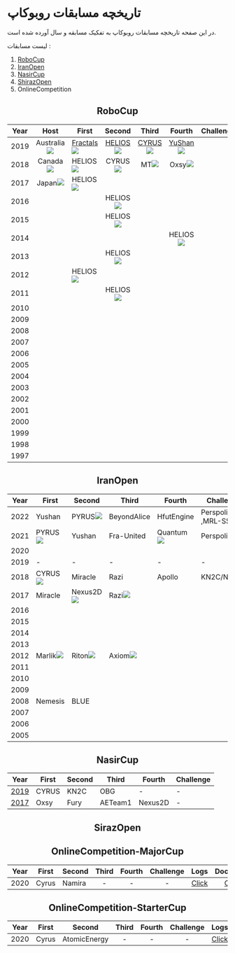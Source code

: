 # تاریخچه مسابقات روبوکاپ

در این صفحه تاریخچه مسابقات روبوکاپ به تفکیک مسابقه و سال آورده شده است.

لیست مسابقات :

1. [RoboCup](https://www.robocup.org/)
2. [IranOpen](http://iranopen2020.ir/)
3. [NasirCup](http://nasircup.kn2c.ir)
4. [ShirazOpen](https://t.me/s/shirazopen)
5. OnlineCompetition

<h2 style="text-align:center">RoboCup</h2>

| Year |                             Host                             | First                                                        |                            Second                            |                            Third                             |                            Fourth                            | Challenge |
| :--: | :----------------------------------------------------------: | ------------------------------------------------------------ | :----------------------------------------------------------: | :----------------------------------------------------------: | :----------------------------------------------------------: | :-------: |
| 2019 | Australia![](https://upload.wikimedia.org/wikipedia/commons/thumb/8/88/Flag_of_Australia_%28converted%29.svg/23px-Flag_of_Australia_%28converted%29.svg.png) | [Fractals](http://archive.robocup.info/Soccer/Simulation/2D/TDPs/RoboCup/2019/Fractals_SS2D_RC2019_TDP.pdf)![](https://upload.wikimedia.org/wikipedia/commons/thumb/8/88/Flag_of_Australia_%28converted%29.svg/23px-Flag_of_Australia_%28converted%29.svg.png) | [HELIOS](http://archive.robocup.info/Soccer/Simulation/2D/TDPs/RoboCup/2019/HELIOS_SS2D_RC2019_TDP.pdf)![](https://upload.wikimedia.org/wikipedia/en/thumb/9/9e/Flag_of_Japan.svg/30px-Flag_of_Japan.svg.png) | [CYRUS](http://archive.robocup.info/Soccer/Simulation/2D/TDPs/RoboCup/2019/CYRUS_SS2D_RC2019_TDP.pdf)![](https://upload.wikimedia.org/wikipedia/commons/thumb/c/ca/Flag_of_Iran.svg/30px-Flag_of_Iran.svg.png) | [YuShan](http://archive.robocup.info/Soccer/Simulation/2D/TDPs/RoboCup/2019/YuShan_SS2D_RC2019_TDP.pdf)![](https://upload.wikimedia.org/wikipedia/commons/thumb/f/fa/Flag_of_the_People%27s_Republic_of_China.svg/30px-Flag_of_the_People%27s_Republic_of_China.svg.png) |           |
| 2018 | Canada![](https://upload.wikimedia.org/wikipedia/commons/thumb/d/d9/Flag_of_Canada_%28Pantone%29.svg/30px-Flag_of_Canada_%28Pantone%29.svg.png) | HELIOS![](https://upload.wikimedia.org/wikipedia/en/thumb/9/9e/Flag_of_Japan.svg/30px-Flag_of_Japan.svg.png) | CYRUS![](https://upload.wikimedia.org/wikipedia/commons/thumb/c/ca/Flag_of_Iran.svg/30px-Flag_of_Iran.svg.png) | MT![](https://upload.wikimedia.org/wikipedia/commons/thumb/f/fa/Flag_of_the_People%27s_Republic_of_China.svg/30px-Flag_of_the_People%27s_Republic_of_China.svg.png) | Oxsy![](https://upload.wikimedia.org/wikipedia/commons/thumb/7/73/Flag_of_Romania.svg/30px-Flag_of_Romania.svg.png) |           |
| 2017 | Japan![](https://upload.wikimedia.org/wikipedia/en/thumb/9/9e/Flag_of_Japan.svg/30px-Flag_of_Japan.svg.png) | HELIOS![](https://upload.wikimedia.org/wikipedia/en/thumb/9/9e/Flag_of_Japan.svg/30px-Flag_of_Japan.svg.png) |                                                              |                                                              |                                                              |           |
| 2016 |                                                              |                                                              | HELIOS![](https://upload.wikimedia.org/wikipedia/en/thumb/9/9e/Flag_of_Japan.svg/30px-Flag_of_Japan.svg.png) |                                                              |                                                              |           |
| 2015 |                                                              |                                                              | HELIOS![](https://upload.wikimedia.org/wikipedia/en/thumb/9/9e/Flag_of_Japan.svg/30px-Flag_of_Japan.svg.png) |                                                              |                                                              |           |
| 2014 |                                                              |                                                              |                                                              |                                                              | HELIOS![](https://upload.wikimedia.org/wikipedia/en/thumb/9/9e/Flag_of_Japan.svg/30px-Flag_of_Japan.svg.png) |           |
| 2013 |                                                              |                                                              | HELIOS![](https://upload.wikimedia.org/wikipedia/en/thumb/9/9e/Flag_of_Japan.svg/30px-Flag_of_Japan.svg.png) |                                                              |                                                              |           |
| 2012 |                                                              | HELIOS![](https://upload.wikimedia.org/wikipedia/en/thumb/9/9e/Flag_of_Japan.svg/30px-Flag_of_Japan.svg.png) |                                                              |                                                              |                                                              |           |
| 2011 |                                                              |                                                              | HELIOS![](https://upload.wikimedia.org/wikipedia/en/thumb/9/9e/Flag_of_Japan.svg/30px-Flag_of_Japan.svg.png) |                                                              |                                                              |           |
| 2010 |                                                              |                                                              |                                                              |                                                              |                                                              |           |
| 2009 |                                                              |                                                              |                                                              |                                                              |                                                              |           |
| 2008 |                                                              |                                                              |                                                              |                                                              |                                                              |           |
| 2007 |                                                              |                                                              |                                                              |                                                              |                                                              |           |
| 2006 |                                                              |                                                              |                                                              |                                                              |                                                              |           |
| 2005 |                                                              |                                                              |                                                              |                                                              |                                                              |           |
| 2004 |                                                              |                                                              |                                                              |                                                              |                                                              |           |
| 2003 |                                                              |                                                              |                                                              |                                                              |                                                              |           |
| 2002 |                                                              |                                                              |                                                              |                                                              |                                                              |           |
| 2001 |                                                              |                                                              |                                                              |                                                              |                                                              |           |
| 2000 |                                                              |                                                              |                                                              |                                                              |                                                              |           |
| 1999 |                                                              |                                                              |                                                              |                                                              |                                                              |           |
| 1998 |                                                              |                                                              |                                                              |                                                              |                                                              |           |
| 1997 |                                                              |                                                              |                                                              |                                                              |                                                              |           |

<h2 style="text-align:center">IranOpen</h2>

| Year | First   | Second  | Third      | Fourth  | Challenge   |
| ---- | ------- | ------- | ---------- | ------  | ----------- |
| 2022 | Yushan  | PYRUS![](https://upload.wikimedia.org/wikipedia/commons/thumb/c/ca/Flag_of_Iran.svg/30px-Flag_of_Iran.svg.png)   |BeyondAlice |HfutEngine| Perspolis![](https://upload.wikimedia.org/wikipedia/commons/thumb/c/ca/Flag_of_Iran.svg/30px-Flag_of_Iran.svg.png),MRL-SSim![](https://upload.wikimedia.org/wikipedia/commons/thumb/c/ca/Flag_of_Iran.svg/30px-Flag_of_Iran.svg.png)   |
| 2021 | PYRUS![](https://upload.wikimedia.org/wikipedia/commons/thumb/c/ca/Flag_of_Iran.svg/30px-Flag_of_Iran.svg.png)   | Yushan  | Fra-United | Quantum![](https://upload.wikimedia.org/wikipedia/commons/thumb/c/ca/Flag_of_Iran.svg/30px-Flag_of_Iran.svg.png) | Perspolis![](https://upload.wikimedia.org/wikipedia/commons/thumb/c/ca/Flag_of_Iran.svg/30px-Flag_of_Iran.svg.png)   |
| 2020 |         |         |            |         |             |
| 2019 | -       | -       | -          | -       | -           |
| 2018 | CYRUS![](https://upload.wikimedia.org/wikipedia/commons/thumb/c/ca/Flag_of_Iran.svg/30px-Flag_of_Iran.svg.png)   | Miracle | Razi       | Apollo  | KN2C/Namira |
| 2017 | Miracle | Nexus2D![](https://upload.wikimedia.org/wikipedia/commons/thumb/c/ca/Flag_of_Iran.svg/30px-Flag_of_Iran.svg.png)| Razi![](https://upload.wikimedia.org/wikipedia/commons/thumb/c/ca/Flag_of_Iran.svg/30px-Flag_of_Iran.svg.png)       |         |             |
| 2016 |         |         |            |         |             |
| 2015 |         |         |            |         |             |
| 2014 |         |         |            |         |             |
| 2013 |         |         |            |         |             |
| 2012 | Marlik![](https://upload.wikimedia.org/wikipedia/commons/thumb/c/ca/Flag_of_Iran.svg/30px-Flag_of_Iran.svg.png)  | Riton![](https://upload.wikimedia.org/wikipedia/commons/thumb/c/ca/Flag_of_Iran.svg/30px-Flag_of_Iran.svg.png)   |Axiom![](https://upload.wikimedia.org/wikipedia/commons/thumb/c/ca/Flag_of_Iran.svg/30px-Flag_of_Iran.svg.png)       |         |             |
| 2011 |         |         |            |         |             |
| 2010 |         |         |            |         |             |
| 2009 |         |         |            |         |             |
| 2008 | Nemesis | BLUE    |            |         |             |
| 2007 |         |         |            |         |             |
| 2006 |         |         |            |         |             |
| 2005 |         |         |            |         |             |


<h2 style="text-align:center">NasirCup</h2>

| Year | First   | Second  | Third | Fourth | Challenge   |
| ---- | ------- | ------- | ----- | ------ | ----------- |
| [2019](http://nasircup.kn2c.ir/2019/) | CYRUS   | KN2C    | OBG   | -      | -           |
| [2017](http://nasircup.kn2c.ir/2017/) | Oxsy    | Fury    | AETeam1 | Nexus2D  |  -           |

<h2 style="text-align:center">SirazOpen</h2>



<h2 style="text-align:center">OnlineCompetition-MajorCup</h2>

| Year | First | Second | Third | Fourth | Challenge |                             Logs                             |                           Document                           |
| ---- | ----- | ------ | :---: | :----: | :-------: | :----------------------------------------------------------: | :----------------------------------------------------------: |
| 2020 | Cyrus | Namira |   -   |   -    |     -     | [Click](https://drive.google.com/drive/folders/1ZNw3prJlu0C_qYtJ6_e5mNZ9CJJY9Sxh?usp=sharing) | [Click](https://docs.google.com/document/d/11f_hIdVH9MmsixM-4S1NVTYMuzJ03SNo96ohSL2nEL0/edit) |

<h2 style="text-align:center">OnlineCompetition-StarterCup</h2>

| Year | First |    Second    | Third | Fourth | Challenge |                             Logs                             |                           Document                           |
| :--: | :---: | :----------: | :---: | :----: | :-------: | :----------------------------------------------------------: | :----------------------------------------------------------: |
| 2020 | Cyrus | AtomicEnergy |   -   |   -    |     -     | [Click](https://drive.google.com/drive/folders/1ZNw3prJlu0C_qYtJ6_e5mNZ9CJJY9Sxh?usp=sharing) | [Click](https://docs.google.com/document/d/11f_hIdVH9MmsixM-4S1NVTYMuzJ03SNo96ohSL2nEL0/edit) |
